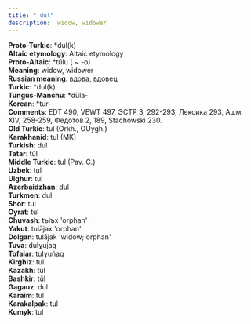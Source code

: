 ```yaml
---
title: " dul"
description:  widow, widower
---
```


<strong>Proto-Turkic</strong>:  *dul(k)<br>
<strong>Altaic etymology</strong>:  Altaic etymology<br>
<strong> Proto-Altaic</strong>:  *tū̀lu ( ~ -o)<br>
<strong>Meaning</strong>:  widow, widower<br>
<strong>Russian meaning</strong>:  вдова, вдовец<br>
<strong>Turkic</strong>:  *dul(k)<br>
<strong>Tungus-Manchu</strong>:  *dūla-<br>
<strong>Korean</strong>:  *tur-<br>
<strong>Comments</strong>:  EDT 490, VEWT 497, ЭСТЯ 3, 292-293, Лексика 293, Ашм. XIV, 258-259, Федотов 2, 189, Stachowski 230.<br>
<strong>Old Turkic</strong>:  tul (Orkh., OUygh.)<br>
<strong>Karakhanid</strong>:  tul (MK)<br>
<strong>Turkish</strong>:  dul<br>
<strong>Tatar</strong>:  tŭl<br>
<strong>Middle Turkic</strong>:  tul (Pav. C.)<br>
<strong>Uzbek</strong>:  tul<br>
<strong>Uighur</strong>:  tul<br>
<strong>Azerbaidzhan</strong>:  dul<br>
<strong>Turkmen</strong>:  dul<br>
<strong>Shor</strong>:  tul<br>
<strong>Oyrat</strong>:  tul<br>
<strong>Chuvash</strong>:  tъlъx 'orphan'<br>
<strong>Yakut</strong>:  tulājax 'orphan'<br>
<strong>Dolgan</strong>:  tulājak 'widow; orphan'<br>
<strong>Tuva</strong>:  dulɣujaq<br>
<strong>Tofalar</strong>:  tulɣuńaq<br>
<strong>Kirghiz</strong>:  tul<br>
<strong>Kazakh</strong>:  tŭl<br>
<strong>Bashkir</strong>:  tŭl<br>
<strong>Gagauz</strong>:  dul<br>
<strong>Karaim</strong>:  tul<br>
<strong>Karakalpak</strong>:  tul<br>
<strong>Kumyk</strong>:  tul<br>


